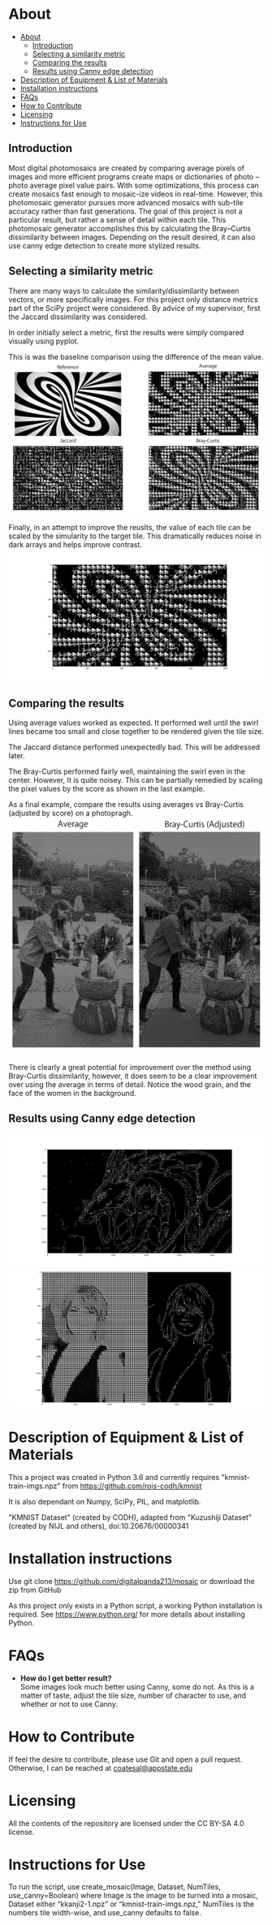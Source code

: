 # About 
- [About](#about)
  - [Introduction](#introduction)
  - [Selecting a similarity metric](#selecting-a-similarity-metric)
  - [Comparing the results](#comparing-the-results)
  - [Results using Canny edge detection](#results-using-canny-edge-detection)
- [Description of Equipment & List of Materials](#description-of-equipment--list-of-materials)
- [Installation instructions](#installation-instructions)
- [FAQs](#faqs)
- [How to Contribute](#how-to-contribute)
- [Licensing](#licensing)
- [Instructions for Use](#instructions-for-use)
## Introduction 
Most digital photomosaics are created by comparing average pixels of images and more efficient programs create maps or dictionaries of photo – photo average pixel value pairs. With some optimizations, this process can create mosaics fast enough to mosaic-ize videos in real-time. However, this photomosaic generator pursues more advanced mosaics with sub-tile accuracy rather than fast generations. The goal of this project is not a particular result, but rather a sense of detail within each tile. This photomosaic generator accomplishes this by calculating the Bray–Curtis dissimilarity between images. Depending on the result desired, it can also use canny edge detection to create more stylized results.

## Selecting a similarity metric
There are many ways to calculate the similarity/dissimilarity between vectors, or more specifically images. For this project only distance metrics part of the SciPy project were considered. By advice of my supervisor, first the Jaccard dissimilarity was considered.

In order initially select a metric, first the results were simply compared visually using pyplot.   
 
 This is was the baseline comparison using the difference of the mean value.
 ![](./readme-Images/swirl-comparison.jpg)

Finally, in an attempt to improve the reuslts, the value of each tile can be scaled by the simularity to the target tile. This dramatically reduces noise in dark arrays and helps improve contrast.
![](./readme-Images/Braycurtisswirl1000adj.png)

## Comparing the results
Using average values worked as expected. It performed well until the swirl lines became too small and close together to be rendered given the tile size.

The Jaccard distance performed unexpectedly bad. This will be addressed later.

The Bray-Curtis performed fairly well, maintaining the swirl even in the center. However, It is quite noisey. This can be partially remedied by scaling the pixel values by the score as shown in the last example.

As a final example, compare the results using averages vs Bray-Curtis (adjusted by score) on a photopragh.
![](readme-Images/photo-comparison.jpg)

There is clearly a great potential for improvement over the method using Bray-Curtis dissimilarity, however, it does seem to be a clear improvement over using the average in terms of detail. Notice the wood grain, and the face of the women in the background.

## Results using Canny edge detection
![](readme-Images/Figure_1123.png)
![](readme-Images/Figure_12.png)
 

# Description of Equipment & List of Materials
This a project was created in Python 3.6 and currently requires "kmnist-train-imgs.npz" from https://github.com/rois-codh/kmnist 

It is also dependant on Numpy, SciPy, PIL, and matplotlib. 

"KMNIST Dataset" (created by CODH), adapted from "Kuzushiji Dataset" (created by NIJL and others), doi:10.20676/00000341
# Installation instructions
Use git clone https://github.com/digitalpanda213/mosaic
or download the zip from GitHub

As this project only exists in a Python script, a working Python installation is required. See https://www.python.org/ for more details about installing Python. 
# FAQs
* **How do I get better result?**  
Some images look much better using Canny, some do not. As this is a matter of taste, adjust the tile size, number of character to use, and whether or not to use Canny.

# How to Contribute
If feel the desire to contribute, please use Git and open a pull request.  
Otherwise, I can be reached at coatesal@appstate.edu
# Licensing
All the contents of the repository are licensed under the CC BY-SA 4.0 license.
# Instructions for Use
To run the script, use create_mosaic(Image, Dataset, NumTiles, use_canny=Boolean) where Image is the image to be turned into a mosaic, Dataset either “kkanji2-1.npz” or “kmnist-train-imgs.npz,” NumTiles is the numbers tile width-wise, and use_canny defaults to false.
